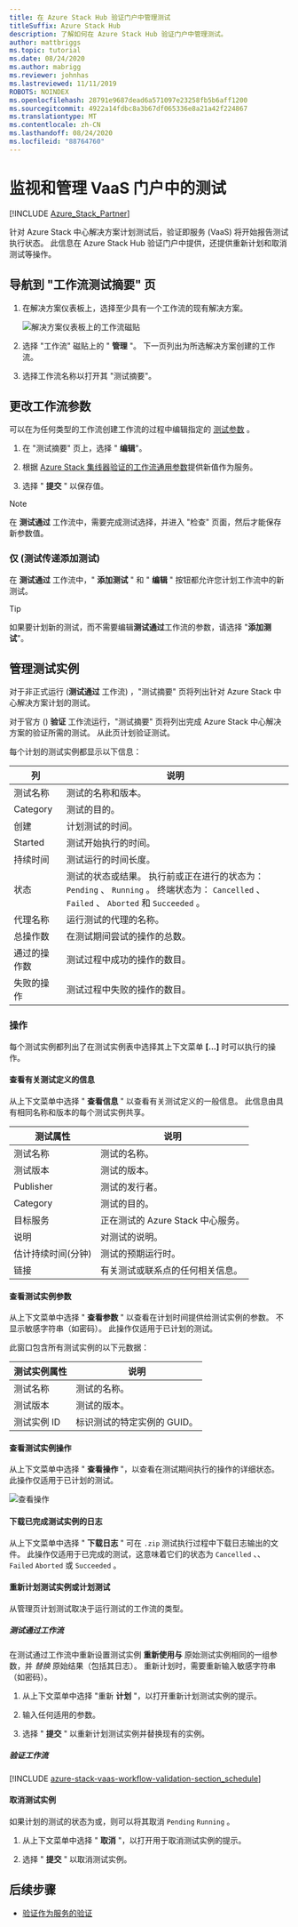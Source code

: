 ```yaml
---
title: 在 Azure Stack Hub 验证门户中管理测试
titleSuffix: Azure Stack Hub
description: 了解如何在 Azure Stack Hub 验证门户中管理测试。
author: mattbriggs
ms.topic: tutorial
ms.date: 08/24/2020
ms.author: mabrigg
ms.reviewer: johnhas
ms.lastreviewed: 11/11/2019
ROBOTS: NOINDEX
ms.openlocfilehash: 28791e9687dead6a571097e23258fb5b6aff1200
ms.sourcegitcommit: 4922a14fdbc8a3b67df065336e8a21a42f224867
ms.translationtype: MT
ms.contentlocale: zh-CN
ms.lasthandoff: 08/24/2020
ms.locfileid: "88764760"
---
```

# <a name="monitor-and-manage-tests-in-the-vaas-portal"></a>监视和管理 VaaS 门户中的测试

[!INCLUDE [Azure_Stack_Partner](./includes/azure-stack-partner-appliesto.md)]

针对 Azure Stack 中心解决方案计划测试后，验证即服务 (VaaS) 将开始报告测试执行状态。 此信息在 Azure Stack Hub 验证门户中提供，还提供重新计划和取消测试等操作。

## <a name="navigate-to-the-workflow-tests-summary-page"></a>导航到 "工作流测试摘要" 页

1. 在解决方案仪表板上，选择至少具有一个工作流的现有解决方案。

    ![解决方案仪表板上的工作流磁贴](media/tile_all-workflows.png)

1. 选择 "工作流" 磁贴上的 " **管理** "。 下一页列出为所选解决方案创建的工作流。

1. 选择工作流名称以打开其 "测试摘要"。

## <a name="change-workflow-parameters"></a>更改工作流参数

可以在为任何类型的工作流创建工作流的过程中编辑指定的 [测试参数](azure-stack-vaas-parameters.md#test-parameters) 。

1. 在 "测试摘要" 页上，选择 " **编辑**"。

1. 根据 [Azure Stack 集线器验证的工作流通用参数](azure-stack-vaas-parameters.md)提供新值作为服务。

1. 选择 " **提交** " 以保存值。

> [!NOTE]
> 在 **测试通过** 工作流中，需要完成测试选择，并进入 "检查" 页面，然后才能保存新参数值。

### <a name="add-tests-test-pass-only"></a>仅 (测试传递添加测试) 

在 **测试通过** 工作流中，" **添加测试** " 和 " **编辑** " 按钮都允许您计划工作流中的新测试。

> [!TIP]
> 如果要计划新的测试，而不需要编辑**测试通过**工作流的参数，请选择 "**添加测试**"。

## <a name="manage-test-instances"></a>管理测试实例

对于非正式运行 (**测试通过** 工作流) ，"测试摘要" 页将列出针对 Azure Stack 中心解决方案计划的测试。

对于官方 () **验证** 工作流运行，"测试摘要" 页将列出完成 Azure Stack 中心解决方案的验证所需的测试。 从此页计划验证测试。

每个计划的测试实例都显示以下信息：

| 列 | 说明 |
| --- | --- |
| 测试名称 | 测试的名称和版本。 |
| Category | 测试的目的。 |
| 创建 | 计划测试的时间。 |
| Started | 测试开始执行的时间。 |
| 持续时间 | 测试运行的时间长度。 |
| 状态 | 测试的状态或结果。 执行前或正在进行的状态为： `Pending` 、 `Running` 。 终端状态为： `Cancelled` 、 `Failed` 、 `Aborted` 和 `Succeeded` 。 |
| 代理名称 | 运行测试的代理的名称。 |
| 总操作数 | 在测试期间尝试的操作的总数。 |
| 通过的操作数 | 测试过程中成功的操作的数目。 |
|  失败的操作 | 测试过程中失败的操作的数目。 |

### <a name="actions"></a>操作

每个测试实例都列出了在测试实例表中选择其上下文菜单 **[...]** 时可以执行的操作。

#### <a name="view-information-about-the-test-definition"></a>查看有关测试定义的信息

从上下文菜单中选择 " **查看信息** " 以查看有关测试定义的一般信息。 此信息由具有相同名称和版本的每个测试实例共享。

| 测试属性 | 说明 |
| -- | -- |
| 测试名称 | 测试的名称。 |
| 测试版本 | 测试的版本。 |
| Publisher | 测试的发行者。 |
| Category |  测试的目的。 |
| 目标服务 | 正在测试的 Azure Stack 中心服务。 |
| 说明 | 对测试的说明。 |
| 估计持续时间(分钟) | 测试的预期运行时。 |
| 链接 | 有关测试或联系点的任何相关信息。 |

#### <a name="view-test-instance-parameters"></a>查看测试实例参数

从上下文菜单中选择 " **查看参数** " 以查看在计划时间提供给测试实例的参数。 不显示敏感字符串（如密码）。 此操作仅适用于已计划的测试。

此窗口包含所有测试实例的以下元数据：

| 测试实例属性 | 说明 |
| -- | -- |
| 测试名称 | 测试的名称。 |
| 测试版本 | 测试的版本。 |
| 测试实例 ID | 标识测试的特定实例的 GUID。 |

#### <a name="view-test-instance-operations"></a>查看测试实例操作

从上下文菜单中选择 " **查看操作** "，以查看在测试期间执行的操作的详细状态。 此操作仅适用于已计划的测试。

![查看操作](media/manage-test_context-menu-operations.png)

#### <a name="download-logs-for-a-completed-test-instance"></a>下载已完成测试实例的日志

从上下文菜单中选择 " **下载日志** " 可在 `.zip` 测试执行过程中下载日志输出的文件。 此操作仅适用于已完成的测试，这意味着它们的状态为 `Cancelled` 、、 `Failed` `Aborted` 或 `Succeeded` 。

#### <a name="reschedule-a-test-instance-or-schedule-a-test"></a>重新计划测试实例或计划测试

从管理页计划测试取决于运行测试的工作流的类型。

##### <a name="test-pass-workflow"></a>测试通过工作流

在测试通过工作流中重新设置测试实例 **重新使用与** 原始测试实例相同的一组参数，并 *替换* 原始结果（包括其日志）。 重新计划时，需要重新输入敏感字符串（如密码）。

1. 从上下文菜单中选择 "重新 **计划** "，以打开重新计划测试实例的提示。

1. 输入任何适用的参数。

1. 选择 " **提交** " 以重新计划测试实例并替换现有的实例。

##### <a name="validation-workflows"></a>验证工作流

[!INCLUDE [azure-stack-vaas-workflow-validation-section_schedule](includes/azure-stack-vaas-workflow-validation-section_schedule.md)]

#### <a name="cancel-a-test-instance"></a>取消测试实例

如果计划的测试的状态为或，则可以将其取消 `Pending` `Running` 。  

1. 从上下文菜单中选择 " **取消** "，以打开用于取消测试实例的提示。

1. 选择 " **提交** " 以取消测试实例。

## <a name="next-steps"></a>后续步骤

- [验证作为服务的验证](azure-stack-vaas-troubleshoot.md)
